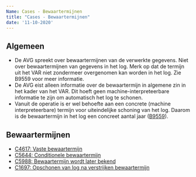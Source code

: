 ```yaml
---
Name: Cases - Bewaartermijnen
title: "Cases - Bewaartermijnen"
date: '11-10-2020'
---
```


## Algemeen
-	De AVG spreekt over bewaartermijnen van de verwerkte gegevens. Niet over bewaartermijnen van gegevens in het log. Merk op dat de termijn uit het VAR niet zondermeer overgenomen kan worden in het log. Zie B9559 voor meer informatie.
-	De AVG eist alleen informatie over de bewaartermijn in algemene zin in het kader van het VAR. Dit hoeft geen machine-interpreteerbare informatie te zijn om automatisch het log te schonen.
-	Vanuit de operatie is er wel behoefte aan een concrete (machine interpreteerbare) termijn voor uiteindelijke schoning van het log. Daarom is de bewaartermijn in het log een concreet aantal jaar ([B9559](./9559.md)).

## Bewaartermijnen
- [C4617: Vaste bewaartermijn](./../artefacten/4617.md)
- [C5644: Conditionele bewaartermijn](./../artefacten/5644.md)
- [C5988: Bewaartermijn wordt later bekend](./../artefacten/5988.md)
- [C1697: Opschonen van log na verstrijken bewaartermijn](./../artefacten/1697.md)
